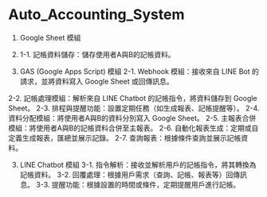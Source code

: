 # Auto_Accounting_System

1. Google Sheet 模組
2. 1-1. 記帳資料儲存：儲存使用者A與B的記帳資料。
   
3. GAS (Google Apps Script) 模組
2-1. Webhook 模組：接收來自 LINE Bot 的請求，並將資料寫入 Google Sheet 或回傳訊息。



2-2. 記帳處理模組：解析來自 LINE Chatbot 的記帳指令，將資料儲存到 Google Sheet。
2-3. 排程與提醒功能：設置定期任務（如生成報表、記帳提醒等）。
2-4. 資料分配模組：將使用者A與B的資料分別寫入 Google Sheet。
2-5. 主報表合併模組：將使用者A與B的記帳資料合併至主報表。
2-6. 自動化報表生成：定期或自定義生成報表，匯總並展示記錄。
2-7. 查詢報表：根據條件查詢並展示記帳資料。

3. LINE Chatbot 模組
3-1. 指令解析：接收並解析用戶的記帳指令，將其轉換為記帳資料。
3-2. 回覆處理：根據用戶需求（查詢、記帳、報表等）回傳訊息。
3-3. 提醒功能：根據設置的時間或條件，定期提醒用戶進行記帳。


